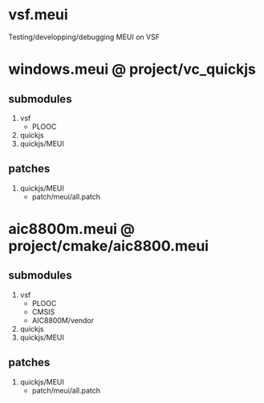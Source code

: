 # vsf.meui
Testing/developping/debugging MEUI on VSF

# windows.meui @ project/vc_quickjs

## submodules
1. vsf
   - PLOOC
2. quickjs
3. quickjs/MEUI

## patches
1. quickjs/MEUI
   - patch/meui/all.patch

# aic8800m.meui @ project/cmake/aic8800.meui

## submodules
1. vsf
    - PLOOC
    - CMSIS
    - AIC8800M/vendor
2. quickjs
3. quickjs/MEUI

## patches
1. quickjs/MEUI
   - patch/meui/all.patch
